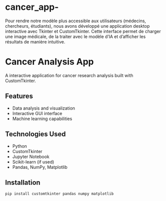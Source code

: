 # cancer_app-
Pour rendre notre modèle plus accessible aux utilisateurs (médecins, chercheurs, étudiants), nous avons développé une application desktop interactive avec Tkinter et CustomTkinter. Cette interface permet de charger une image médicale, de la traiter avec le modèle d’IA et d’afficher les résultats de manière intuitive.
# Cancer Analysis App

A interactive application for cancer research analysis built with CustomTkinter.

## Features
- Data analysis and visualization
- Interactive GUI interface
- Machine learning capabilities

## Technologies Used
- Python
- CustomTkinter
- Jupyter Notebook
- Scikit-learn (if used)
- Pandas, NumPy, Matplotlib

## Installation
```bash
pip install customtkinter pandas numpy matplotlib
